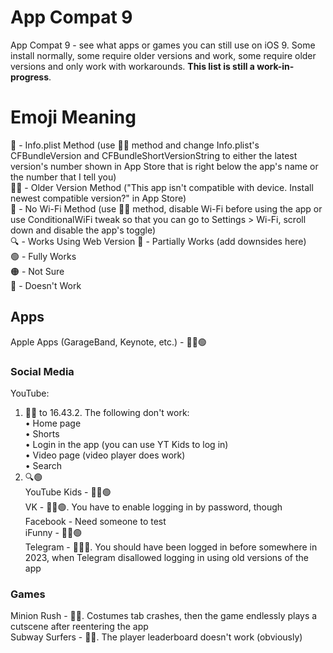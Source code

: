 # App Compat 9
App Compat 9 - see what apps or games you can still use on iOS 9. Some install normally, some require older versions and work, some require older versions and only work with workarounds. **This list is still a work-in-progress**.  
# Emoji Meaning
📄 - Info.plist Method (use 👴🏻 method and change Info.plist's CFBundleVersion and CFBundleShortVersionString to either the latest version's number shown in App Store that is right below the app's name or the number that I tell you)  
👴🏻 - Older Version Method ("This app isn't compatible with device. Install newest compatible version?" in App Store)  
📴 - No Wi-Fi Method (use 👴🏻 method, disable Wi-Fi before using the app or use ConditionalWiFi tweak so that you can go to Settings > Wi-Fi, scroll down and disable the app's toggle)  
🔍 - Works Using Web Version
🔵 - Partially Works (add downsides here)  
🟢 - Fully Works  
🟠 - Not Sure  
🔴 - Doesn't Work  
## Apps
Apple Apps (GarageBand, Keynote, etc.) - 👴🏻🟢  
### Social Media
YouTube:  
1) 📄🔵 to 16.43.2. The following don't work:  
• Home page  
• Shorts  
• Login in the app (you can use YT Kids to log in)  
• Video page (video player does work)  
• Search  
2) 🔍🟢  
YouTube Kids - 👴🏻🟢  
VK - 👴🏻🟢. You have to enable logging in by password, though  
Facebook - Need someone to test  
iFunny - 👴🏻🟢  
Telegram - 👴🏻🔵. You should have been logged in before somewhere in 2023, when Telegram disallowed logging in using old versions of the app  
### Games
Minion Rush - 📄🔵. Costumes tab crashes, then the game endlessly plays a cutscene after reentering the app  
Subway Surfers - 📴🔵. The player leaderboard doesn't work (obviously)  

